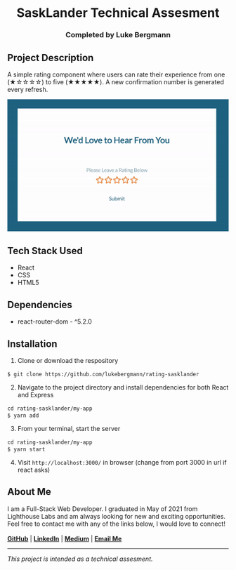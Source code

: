<!-- TITLE -->
<div align="center">
<h1>SaskLander Technical Assesment</h1>
<h3>Completed by Luke Bergmann</h3>
</div>

<!-- Project Description -->
## Project Description
A simple rating component where users can rate their experience from one (★☆☆☆☆) to five (★★★★★). A new confirmation number is generated every refresh. 

<!-- Images -->
!["Rating Page"](https://github.com/lukebergmann/rating-sasklander/blob/main/my-app/docs/RatingPage.gif?raw=true)

<!-- Tech Stack-->
## Tech Stack Used
- React
- CSS
- HTML5

## Dependencies
- react-router-dom - ^5.2.0

<!-- Installation -->
## Installation

1. Clone or download the respository

```
$ git clone https://github.com/lukebergmann/rating-sasklander
```

2. Navigate to the project directory and install dependencies for both React and Express

```
cd rating-sasklander/my-app
$ yarn add
```

3. From your terminal, start the server
```
cd rating-sasklander/my-app
$ yarn start
```

4.  Visit `http://localhost:3000/` in browser
   (change from port 3000 in url if react asks)

<!-- About Me -->
## About Me
I am a Full-Stack Web Developer. I graduated in May of 2021 from Lighthouse Labs and am always looking for new and exciting opportunities. 
 Feel free to contact me with any of the links below, I would love to connect!  
<br>
[**GitHub**](https://github.com/lukebergmann) |
[**LinkedIn**](https://www.linkedin.com/in/lukebergmann/) |
[**Medium**](https://lukebergmann.medium.com/) |
[**Email Me**](mailto:lukebergmann0@gmail.com?subject=%20Let's%20Connect!)
<br>
<hr>

*This project is intended as a technical assesment.*



